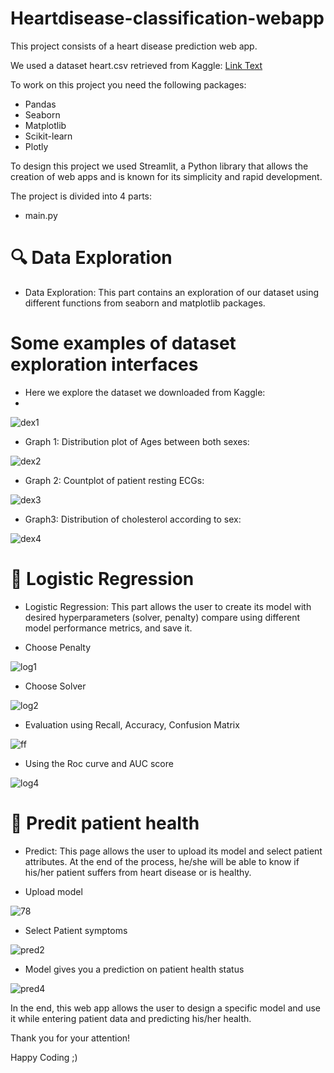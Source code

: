 ﻿# Heartdisease-classification-webapp

This project consists of a heart disease prediction web app.

We used a dataset heart.csv retrieved from Kaggle:
[Link Text](https://www.kaggle.com/datasets/fedesoriano/heart-failure-prediction)

To work on this project you need the following packages:
+ Pandas
+ Seaborn
+ Matplotlib
+ Scikit-learn
+ Plotly

To design this project we used Streamlit, a Python library that allows the creation of web apps and is known for its simplicity and rapid development.

The project is divided into 4 parts:
* main.py

# 🔍 Data Exploration 

 
* Data Exploration: This part contains an exploration of our dataset using different functions from seaborn and matplotlib packages.
  
# Some examples of dataset exploration interfaces
  - Here we explore the dataset we downloaded from Kaggle:
  - 
![dex1](https://github.com/SkanderBahrini/Heartdisease-classification-webapp/assets/74383561/1812dd98-2523-4f8e-9699-dbe1f6353827)


- Graph 1: Distribution plot of Ages between both sexes:
  
![dex2](https://github.com/SkanderBahrini/Heartdisease-classification-webapp/assets/74383561/6cee3e73-45dc-4d09-b662-4c77f65dea65)

- Graph 2: Countplot of patient resting ECGs:

![dex3](https://github.com/SkanderBahrini/Heartdisease-classification-webapp/assets/74383561/7e368422-1229-403d-805a-7cc13f65b6dc)

- Graph3: Distribution of cholesterol according to sex:

![dex4](https://github.com/SkanderBahrini/Heartdisease-classification-webapp/assets/74383561/df202229-4e5b-405f-91b3-1b6ea66877e6)


# 🤖 Logistic Regression


* Logistic Regression: This part allows the user to create its model with desired hyperparameters (solver, penalty) compare using different model performance metrics, and save it.

- Choose Penalty
  
![log1](https://github.com/SkanderBahrini/Heartdisease-classification-webapp/assets/74383561/7b0a3f3a-ba55-4af0-acc3-941215758d0c)

- Choose Solver
  
![log2](https://github.com/SkanderBahrini/Heartdisease-classification-webapp/assets/74383561/0bd99dc0-09e8-45c2-97c2-8a0fd1889c1d)

- Evaluation using Recall, Accuracy, Confusion Matrix
  
![ff](https://github.com/SkanderBahrini/Heartdisease-classification-webapp/assets/74383561/26f47cf8-ea06-468e-b992-40792440d0af)

- Using the Roc curve and AUC score
  
![log4](https://github.com/SkanderBahrini/Heartdisease-classification-webapp/assets/74383561/ee0afd82-5054-419a-8530-d91b9d4b9474)


# 🔮 Predit patient health 

  
* Predict: This page allows the user to upload its model and select patient attributes. At the end of the process, he/she will be able to know if his/her patient suffers from heart disease or is healthy.

- Upload model
  
![78](https://github.com/SkanderBahrini/Heartdisease-classification-webapp/assets/74383561/49aae4b6-e7c9-4b6b-8628-5f56eb7fcc25)


- Select Patient symptoms

![pred2](https://github.com/SkanderBahrini/Heartdisease-classification-webapp/assets/74383561/543c7ed1-a817-407a-9bf1-6b6cd55fc2bc)


- Model gives you a prediction on patient health status
  
![pred4](https://github.com/SkanderBahrini/Heartdisease-classification-webapp/assets/74383561/c4662c2c-09c3-430f-8fb9-71e14bafa4b3)


In the end, this web app allows the user to design a specific model and use it while entering patient data and predicting his/her health.


Thank you for your attention!

Happy Coding ;)
